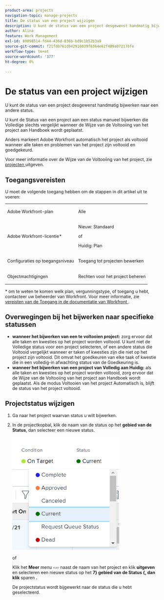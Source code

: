 ```yaml
---
product-area: projects
navigation-topic: manage-projects
title: De status van een project wijzigen
description: U kunt de status van een project desgewenst handmatig bijwerken naar een andere status. U kunt de Status van een project aan een status manueel bijwerken die Volledige slechts vergelijkt wanneer de Wijze van de Voltooiing van het project aan Handboek wordt geplaatst.
author: Alina
feature: Work Management
exl-id: 80098514-fd44-436d-836b-bd9c1b52b3a9
source-git-commit: f21fd0761d942916039f6364e62f489a07217bfe
workflow-type: tm+mt
source-wordcount: '377'
ht-degree: 0%

---
```


# De status van een project wijzigen

<!--Audited: 02/2024-->

U kunt de status van een project desgewenst handmatig bijwerken naar een andere status.

U kunt de Status van een project aan een status manueel bijwerken die Volledige slechts vergelijkt wanneer de Wijze van de Voltooiing van het project aan Handboek wordt geplaatst.

Anders markeert Adobe Workfront automatisch het project als voltooid wanneer alle taken en problemen van het project zijn voltooid en goedgekeurd.

Voor meer informatie over de Wijze van de Voltooiing van het project, zie [ projecten ](/help/quicksilver/manage-work/projects/manage-projects/edit-projects.md) uitgeven.

## Toegangsvereisten

U moet de volgende toegang hebben om de stappen in dit artikel uit te voeren:

<table style="table-layout:auto"> 
 <col> 
 <col> 
 <tbody> 
  <tr> 
   <td role="rowheader">Adobe Workfront-plan</td> 
   <td> <p>Alle</p> </td> 
  </tr> 
  <tr> 
   <td role="rowheader">Adobe Workfront-licentie*</td> 
   <td> <p>Nieuw: Standaard </p> 
   of
   <p>Huidig: Plan </p>
   </td> 
  </tr> 
  <tr> 
   <td role="rowheader">Configuraties op toegangsniveau</td> 
   <td> <p>Toegang tot projecten bewerken</p> </td> 
  </tr> 
  <tr> 
   <td role="rowheader">Objectmachtigingen</td> 
   <td> <p>Rechten voor het project beheren</p> </td> 
  </tr> 
 </tbody> 
</table>

&#42; om te weten te komen welk plan, vergunningstype, of toegang u hebt, contacteer uw beheerder van Workfront. Voor meer informatie, zie [ vereisten van de Toegang in de documentatie van Workfront ](/help/quicksilver/administration-and-setup/add-users/access-levels-and-object-permissions/access-level-requirements-in-documentation.md).

## Overwegingen bij het bijwerken naar specifieke statussen

* **wanneer het bijwerken van een te voltooien project:** zorg ervoor dat alle taken en kwesties op het project worden voltooid. U kunt niet de Volledige status voor een project selecteren, of een andere status die Voltooid vergelijkt wanneer er taken of kwesties zijn die niet op het project zijn voltooid. Dit omvat het goedkeuren van elke taak of kwestie die in een volledig-in afwachting status van de Goedkeuring is.
* **wanneer het bijwerken van een project van Volledig aan Huidig:** als alle taken en kwesties op het project worden voltooid, zorg ervoor dat de Wijze van de Voltooiing van het project aan Handboek wordt geplaatst. Als de modus Voltooien van het project Automatisch is, blijft de status van het project voltooid.

## Projectstatus wijzigen

1. Ga naar het project waarvan status u wilt bijwerken.
1. In de projectkopbal, klik de naam van de status op het **gebied van de Status**, dan selecteer een nieuwe status.

   ![ het projectstatus van de Verandering ](assets/change-project-status-in-header-drop-down-nwe-350x371.png)

   of

   Klik het **Meer** menu ![ Meer menu ](assets/qs-more-menu.png) naast de naam van het project en klik **uitgeven** en selecteren een nieuwe status op het **7} gebied van de Status {, dan klik** sparen **.**

   De projectstatus wordt bijgewerkt naar de status die u hebt geselecteerd.
